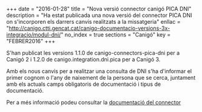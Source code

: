 +++
date        = "2016-01-28"
title       = "Nova versió connector canigó PICA DNI"
description = "Ha estat publicada una nova versió del connector PICA DNI on s'incorporen els darrers canvis realitzats a la missatgeria"
enllac      = "http://canigo.ctti.gencat.cat/canigo-documentacio-versions-3x-integracio/modul-dni/"
no_index 	= true
sections    = "Canigó"
key         = "FEBRER2016"
+++

S'han publicat les versions 1.1.0 de canigo-connectors-pica-dni per a Canigó 2 i 1.2.0 de canigo.integration.dni.pica per a Canigó 3.

Amb els nous canvis per a realitzar una consulta de DNI s'ha d'informar el primer cognom o l'any de naixement de la persona que se cerca, juntament amb els actuals camps obligatoris de documentació i tipus de documentació.

Per a més informació podeu consultar la [documentació del connector](/canigo-documentacio-versions-3x-integracio/modul-dni/)